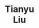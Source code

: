 ---
layout: page
title: <b>Tianyu</b> <br> Liu 
description: Meta
img: assets/img/tianyu.jpeg
redirect: https://www.linkedin.com/in/tianyu-liu-74367bb3/
importance: 4
category: speaker
---